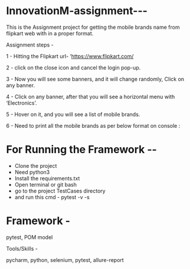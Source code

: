 # InnovationM-assignment---

This is the Assignment project for getting the mobile brands name from flipkart web with in a proper format.


Assignment steps -

1 - Hitting the Flipkart url-  ‘https://www.flipkart.com/

2 - click on the close icon and cancel the login pop-up.

3 - Now you will see some banners, and it will change randomly, Click on any banner.

4 - Click on any banner, after that you will see a horizontal menu with ‘Electronics’.

5 - Hover on it, and you will see a list of mobile brands.

6 - Need to print all the mobile brands as per below format on console :



# For Running the Framework --

- Clone the project
- Need python3
- Install the requirements.txt
- Open terminal or git bash
- go to the project TestCases directory
- and run this cmd - pytest -v -s


# Framework -

pytest,  POM model

Tools/Skills -

pycharm, python, selenium, pytest, allure-report


